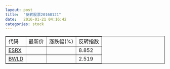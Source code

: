 ```yaml
---
layout: post
title:  "反转股票20160121"
date:   2016-01-21 04:16:42
categories: stock
---
```


<script type="text/javascript">
var stockList = []
stockList.push('gb_esrx');
stockList.push('gb_bwld');
</script>

<table border="1">
 <tr>
 <td>代码</td>
  <td>最新价</td>
  <td>涨跌幅(%)</td>
 <td>反转指数</td>
</tr>
  <tr id="esrx"><td><a href="http://stock.finance.sina.com.cn/usstock/quotes/ESRX.html" target="_blank">ESRX</a></td><td></td><td></td><td>8.852</td></tr>
  <tr id="bwld"><td><a href="http://stock.finance.sina.com.cn/usstock/quotes/BWLD.html" target="_blank">BWLD</a></td><td></td><td></td><td>2.519</td></tr>
</table>
